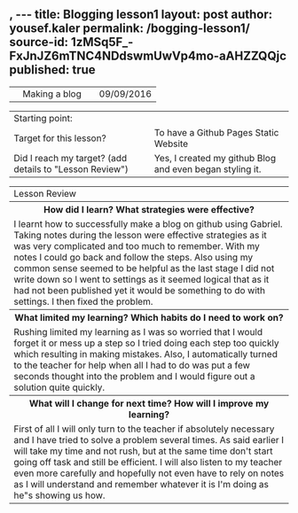 , ---
title: Blogging lesson1
layout: post
author: yousef.kaler
permalink: /bogging-lesson1/
source-id: 1zMSq5F_-FxJnJZ6mTNC4NDdswmUwVp4mo-aAHZZQQjc
published: true
---
<table>
  <tr>
    <td></td>
    <td>Making a blog</td>
    <td></td>
    <td>09/09/2016</td>
  </tr>
</table>


<table>
  <tr>
    <td>Starting point:</td>
    <td></td>
  </tr>
  <tr>
    <td>Target for this lesson?</td>
    <td>To have a Github Pages Static Website</td>
  </tr>
  <tr>
    <td>Did I reach my target? 
(add details to "Lesson Review")</td>
    <td> Yes, I created my github Blog and even began styling it.</td>
  </tr>
</table>


<table>
  <tr>
    <td>Lesson Review</td>
  </tr>
  <tr>
    <th>How did I learn? What strategies were effective? </th>
  </tr>
  <tr>
    <td>I learnt how to successfully make a blog on github using Gabriel. Taking notes during the lesson were effective strategies as it was very complicated and too much to remember. With my notes I could go back and follow the steps. Also using my common sense seemed to be helpful as the last stage I did not write down so I went to settings as it seemed logical that as it had not been published yet it would be something to do with settings. I then fixed the problem.</td>
  </tr>
  <tr>
    <th>What limited my learning? Which habits do I need to work on? </th>
  </tr>
  <tr>
    <td>Rushing limited my learning as I was so worried that I would forget it or mess up a step so  I tried doing each step too quickly which resulting in making mistakes. Also, I automatically turned to the teacher for help when all I had to do was put a few seconds thought into the problem and I would figure out a solution quite quickly.</td>
  </tr>
  <tr>
    <th>What will I change for next time? How will I improve my learning?</th>
  </tr>
  <tr>
    <td>First of all I will only turn to the teacher if absolutely necessary and I have tried to solve a problem several times. As said earlier I will take my time and not rush, but at the same time don't start going off task and still be efficient. I will also listen to my teacher even more carefully and hopefully not even have to rely on notes as I will understand and remember whatever it is I'm doing as he"s showing us how.</td>
  </tr>
</table>


